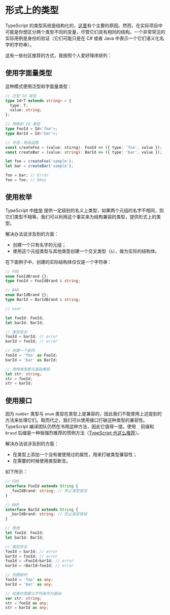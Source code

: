 # 形式上的类型

TypeScript 的类型系统是结构化的，[这里](https://basarat.gitbooks.io/typescript/content/docs/why-typescript.html)有个主要的原因。然而，在实际项目中可能是你想区分两个类型不同的变量，尽管它们具有相同的结构。一个非常常见的实际用例是身份的验证（它们可能只是在 C# 或者 Java 中表示一个它们语义化名字的字符串）。

这有一些社区推荐的方式，我按照个人爱好降序排列：

## 使用字面量类型

这种模式使用泛型和字面量类型：

```ts
// 泛型 Id 类型
type Id<T extends string> = {
  type: T;
  value: string;
};

// 特殊的 Id 类型
type FooId = Id<'foo'>;
type BarId = Id<'bar'>;

// 可选：构造函数
const createFoo = (value: stirng): FooId => ({ type: 'foo', value });
const createBar = (value: string): BarId => ({ type: 'bar', value });

let foo = createFoo('sample');
let bar = createBar('sample');

foo = bar; // Error
foo = foo; // Okey
```

## 使用枚举

TypeScript 中[枚举](../typings/enums.md) 提供一定级别的名义上类型，如果两个元组的名字不相同，则它们类型不相等。我们可以利用这个事实来为结构兼容的类型，提供形式上的类型。

解决办法说涉及到的方面：

- 创建一个只有名字的元组；
- 使用这个元组类型与其他类型创建一个交叉类型（`&`），做为实际的结构体。

在下面例子中，创建的实际结构体仅仅是一个字符串：

```ts
// FOO
enum FooIdBrand {};
type FooId = FooIdBrand & string;

// BAR
enum BarIdBrand {};
type BarId = BarIdBrand & string;

// user

let fooId: FooId;
let barId: BarId;

// 类型安全
fooId = barId; // error
barId = fooId; // error

// 创建一个新的
fooId = 'foo' as FooId;
barId = 'bar' as BarId;

// 两种类型都与基础兼容
let str: string;
str = fooId;
str = barId;
```

## 使用接口

因为 `number` 类型与 `enum` 类型在类型上是兼容的，因此我们不能使用上述提到的方法来处理它们。取而代之，我们可以使用接口打破这种类型的兼容性。TypeScript 编译团队仍然在书用这种方法，因此它值得一提。使用 `_` 前缀和 `Brand` 后缀是一种我强烈推荐的惯例方法（[TypeScript 也这么推荐](https://github.com/Microsoft/TypeScript/blob/7b48a182c05ea4dea81bab73ecbbe9e013a79e99/src/compiler/types.ts#L693-L698)）。

解决办法说涉及到的方面：

- 在类型上添加一个没有被使用过的属性，用来打破类型兼容性；
- 在需要的时候使用类型断言。

如下所示：

```ts
// FOO
interface FooId extends String {
  _fooIdBrand: string; // 防止类型错误
}

// BAR
interface BarId extends String {
  _barIdBrand: string; // 防止类型错误
}

// 使用
let fooId: FooId;
let barId: BarId;

// 类型安全
fooId = barId; // error
barId = fooId; // error
fooId = <FooId>barId; // error
barId = <BarId>fooId; // error

// 创建新的
fooId = 'foo' as any;
barId = 'bar' as any;

// 如果你需要以字符串作为基础
var str: string;
str = fooId as any;
str = barId as any;
```
